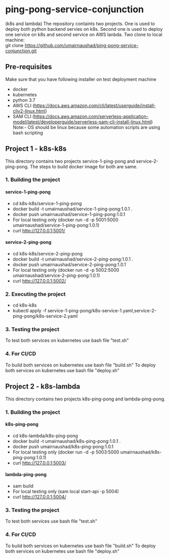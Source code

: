 # ping-pong-service-conjunction
(k8s and lambda)
The repository containts two projects. One is used to deploy both python backend servies on k8s. Second one is used to deploy one service on k8s and second service on AWS lanbda. Two clone to local machine:
<br> git clone https://github.com/umairnaushad/ping-pong-service-conjunction.git

## Pre-requisites
Make sure that you have following installer on test deployment machine
- docker
- kubernetes
- python 3.7
- AWS CLI (https://docs.aws.amazon.com/cli/latest/userguide/install-cliv2-linux.html)
- SAM CLI (https://docs.aws.amazon.com/serverless-application-model/latest/developerguide/serverless-sam-cli-install-linux.html)
Note:- OS should be linux because some automation scripts are using bash scripting

## Project 1 - k8s-k8s
This directory contains two projects service-1-ping-pong and service-2-ping-pong. The steps to build docker image for both are same.
### 1. Building the project
#### service-1-ping-pong
- cd k8s-k8s/service-1-ping-pong
- docker build -t umairnaushad/service-1-ping-pong:1.0.1 .
- docker push umairnaushad/service-1-ping-pong:1.0.1
- For local testing only (docker run -d -p 5001:5000 umairnaushad/service-1-ping-pong:1.0.1)
- curl http://127.0.0.1:5001/
#### service-2-ping-pong
- cd k8s-k8s/service-2-ping-pong
- docker build -t umairnaushad/service-2-ping-pong:1.0.1 .
- docker push umairnaushad/service-2-ping-pong:1.0.1
- For local testing only (docker run -d -p 5002:5000 umairnaushad/service-2-ping-pong:1.0.1)
- curl http://127.0.0.1:5002/

### 2. Executing the project
- cd k8s-k8s
- kubectl apply -f service-1-ping-pong/k8s-service-1.yaml,service-2-ping-pong/k8s-service-2.yaml

### 3. Testing the project
To test both services on kubernetes use bash file "test.sh"

### 4. For CI/CD
To build  both services on kubernetes use bash file "build.sh"
To deploy both services on kubernetes use bash file "deploy.sh"



## Project 2 - k8s-lambda
This directory contains two projects k8s-ping-pong and lambda-ping-pong.
### 1. Building the project
#### k8s-ping-pong
- cd k8s-lambda/k8s-ping-pong
- docker build -t umairnaushad/k8s-ping-pong:1.0.1 .
- docker push umairnaushad/k8s-ping-pong:1.0.1
- For local testing only (docker run -d -p 5003:5000 umairnaushad/k8s-ping-pong:1.0.1)
- curl http://127.0.0.1:5003/
#### lambda-ping-pong
- sam build
- For local testing only (sam local start-api -p 5004)
- curl http://127.0.0.1:5004/

### 3. Testing the project
To test both services use bash file "test.sh"

### 4. For CI/CD
To build  both services on kubernetes use bash file "build.sh"
To deploy both services on kubernetes use bash file "deploy.sh"
